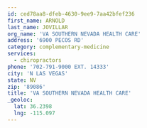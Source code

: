 ```yaml
---
id: ced78aa8-dfeb-4630-9ee9-7aa42bfef236
first_name: ARNOLD
last_name: JOVILLAR
org_name: 'VA SOUTHERN NEVADA HEALTH CARE'
address: '6900 PECOS RD'
category: complementary-medicine
services:
  - chiropractors
phone: '702-791-9000 EXT. 14333'
city: 'N LAS VEGAS'
state: NV
zip: '89086'
title: 'VA SOUTHERN NEVADA HEALTH CARE'
_geoloc:
  lat: 36.2398
  lng: -115.097
---
```

